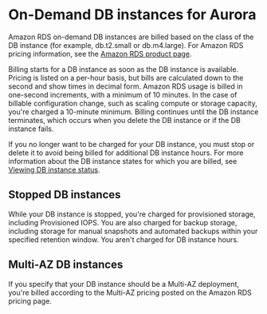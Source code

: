# On\-Demand DB instances for Aurora<a name="USER_OnDemandDBInstances"></a>

Amazon RDS on\-demand DB instances are billed based on the class of the DB instance \(for example, db\.t2\.small or db\.m4\.large\)\. For Amazon RDS pricing information, see the [Amazon RDS product page](https://aws.amazon.com/rds/pricing)\.

Billing starts for a DB instance as soon as the DB instance is available\. Pricing is listed on a per\-hour basis, but bills are calculated down to the second and show times in decimal form\. Amazon RDS usage is billed in one\-second increments, with a minimum of 10 minutes\. In the case of billable configuration change, such as scaling compute or storage capacity, you're charged a 10\-minute minimum\. Billing continues until the DB instance terminates, which occurs when you delete the DB instance or if the DB instance fails\.

If you no longer want to be charged for your DB instance, you must stop or delete it to avoid being billed for additional DB instance hours\. For more information about the DB instance states for which you are billed, see [Viewing DB instance status](accessing-monitoring.md#Overview.DBInstance.Status)\.

## Stopped DB instances<a name="USER_OnDemandDBInstances.Stopped"></a>

While your DB instance is stopped, you're charged for provisioned storage, including Provisioned IOPS\. You are also charged for backup storage, including storage for manual snapshots and automated backups within your specified retention window\. You aren't charged for DB instance hours\.

## Multi\-AZ DB instances<a name="USER_OnDemandDBInstances.MultiAZ"></a>

If you specify that your DB instance should be a Multi\-AZ deployment, you're billed according to the Multi\-AZ pricing posted on the Amazon RDS pricing page\.